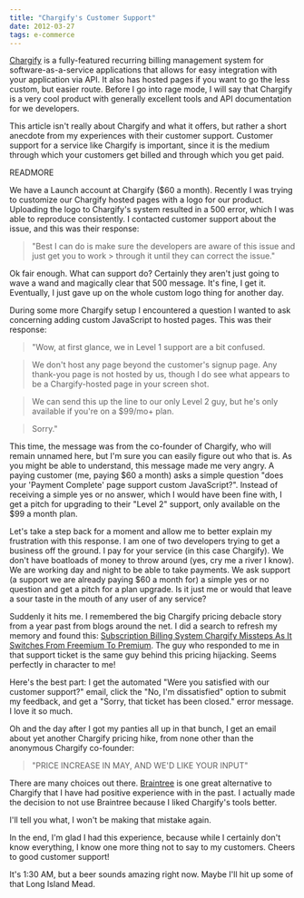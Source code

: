 ```yaml
---
title: "Chargify's Customer Support"
date: 2012-03-27
tags: e-commerce
---
```


[Chargify](http://chargify.com/) is a fully-featured recurring billing management system for software-as-a-service applications that allows for easy integration with your application via API. It also has hosted pages if you want to go the less custom, but easier route. Before I go into rage mode, I will say that Chargify is a very cool product with generally excellent tools and API documentation for we developers.

This article isn't really about Chargify and what it offers, but rather a short anecdote from my experiences with their customer support. Customer support for a service like Chargify is important, since it is the medium through which your customers get billed and through which you get paid.

READMORE

We have a Launch account at Chargify ($60 a month). Recently I was trying to customize our Chargify hosted pages with a logo for our product. Uploading the logo to Chargify's system resulted in a 500 error, which I was able to reproduce consistently. I contacted customer support about the issue, and this was their response:

> "Best I can do is make sure the developers are aware of this issue and just get you to work > through it until they can correct the issue."

Ok fair enough. What can support do? Certainly they aren't just going to wave a wand and magically clear that 500 message. It's fine, I get it. Eventually, I just gave up on the whole custom logo thing for another day.

During some more Chargify setup I encountered a question I wanted to ask concerning adding custom JavaScript to hosted pages. This was their response:

> "Wow, at first glance, we in Level 1 support are a bit confused.

> We don't host any page beyond the customer's signup page. Any thank-you page is not hosted by us, though I do see what appears to be a Chargify-hosted page in your screen shot.

> We can send this up the line to our only Level 2 guy, but he's only available if you're on a $99/mo+ plan.

> Sorry."

This time, the message was from the co-founder of Chargify, who will remain unnamed here, but I'm sure you can easily figure out who that is. As you might be able to understand, this message made me very angry. A paying customer (me, paying $60 a month) asks a simple question "does your 'Payment Complete' page support custom JavaScript?". Instead of receiving a simple yes or no answer, which I would have been fine with, I get a pitch for upgrading to their "Level 2" support, only available on the $99 a month plan.

Let's take a step back for a moment and allow me to better explain my frustration with this response. I am one of two developers trying to get a business off the ground. I pay for your service (in this case Chargify). We don't have boatloads of money to throw around (yes, cry me a river I know). We are working day and night to be able to take payments. We ask support (a support we are already paying $60 a month for) a simple yes or no question and get a pitch for a plan upgrade. Is it just me or would that leave a sour taste in the mouth of any user of any service?

Suddenly it hits me. I remembered the big Chargify pricing debacle story from a year past from blogs around the net. I did a search to refresh my memory and found this: [Subscription Billing System Chargify Missteps As It Switches From Freemium To Premium](http://techcrunch.com/2010/10/11/subscription-billing-system-chargify-missteps-as-it-switches-from-freemium-to-premium/). The guy who responded to me in that support ticket is the same guy behind this pricing hijacking. Seems perfectly in character to me!

Here's the best part: I get the automated "Were you satisfied with our customer support?" email, click the "No, I'm dissatisfied" option to submit my feedback, and get a "Sorry, that ticket has been closed." error message. I love it so much.

Oh and the day after I got my panties all up in that bunch, I get an email about yet another Chargify pricing hike, from none other than the anonymous Chargify co-founder:

> "PRICE INCREASE IN MAY, AND WE'D LIKE YOUR INPUT"

There are many choices out there. [Braintree](http://www.braintreepayments.com/) is one great alternative to Chargify that I have had positive experience with in the past. I actually made the decision to not use Braintree because I liked Chargify's tools better.

I'll tell you what, I won't be making that mistake again.

In the end, I'm glad I had this experience, because while I certainly don't know everything, I know one more thing not to say to my customers. Cheers to good customer support!

It's 1:30 AM, but a beer sounds amazing right now. Maybe I'll hit up some of that Long Island Mead.
